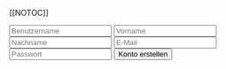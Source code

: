 [[NOTOC]]

<form action="backend/createAccount.php" method="post">
    <input type="text" name="username" placeholder="Benutzername">
    <input type="text" name="firstname" placeholder="Vorname">
    <input type="text" name="lastname" placeholder="Nachname">
    <input type="email" name="email" placeholder="E-Mail">
    <input type="password" name="pw" placeholder="Passwort">
    <input type="submit" value="Konto erstellen">
</form>

